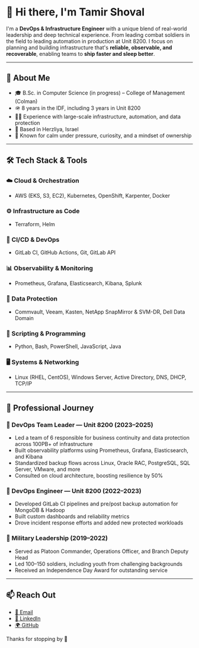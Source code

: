 # 👋 Hi there, I'm Tamir Shoval

I'm a **DevOps & Infrastructure Engineer** with a unique blend of real-world leadership and deep technical experience. 
From leading combat soldiers in the field to leading automation in production at Unit 8200.
I focus on planning and building infrastructure that's **reliable, observable, and recoverable**, enabling teams to **ship faster and sleep better**.

---

## 💼 About Me

- 🎓 B.Sc. in Computer Science (in progress) – College of Management (Colman)
- 🪖 8 years in the IDF, including 3 years in Unit 8200
- 👨‍💻 Experience with large-scale infrastructure, automation, and data protection
- 📍 Based in Herzliya, Israel
- 🧠 Known for calm under pressure, curiosity, and a mindset of ownership

---

## 🛠️ Tech Stack & Tools

### ☁️ Cloud & Orchestration
- AWS (EKS, S3, EC2), Kubernetes, OpenShift, Karpenter, Docker

### ⚙️ Infrastructure as Code
- Terraform, Helm

### 🔁 CI/CD & DevOps
- GitLab CI, GitHub Actions, Git, GitLab API

### 📊 Observability & Monitoring
- Prometheus, Grafana, Elasticsearch, Kibana, Splunk

### 💾 Data Protection
- Commvault, Veeam, Kasten, NetApp SnapMirror & SVM-DR, Dell Data Domain

### 🧪 Scripting & Programming
- Python, Bash, PowerShell, JavaScript, Java

### 🖥️ Systems & Networking
- Linux (RHEL, CentOS), Windows Server, Active Directory, DNS, DHCP, TCP/IP

---

## 🧭 Professional Journey

### 🔹 DevOps Team Leader — Unit 8200 (2023–2025)
- Led a team of 6 responsible for business continuity and data protection across 100PB+ of infrastructure
- Built observability platforms using Prometheus, Grafana, Elasticsearch, and Kibana
- Standardized backup flows across Linux, Oracle RAC, PostgreSQL, SQL Server, VMware, and more
- Consulted on cloud architecture, boosting resilience by 50%

### 🔹 DevOps Engineer — Unit 8200 (2022–2023)
- Developed GitLab CI pipelines and pre/post backup automation for MongoDB & Hadoop
- Built custom dashboards and reliability metrics
- Drove incident response efforts and added new protected workloads

### 🔹 Military Leadership (2019–2022)
- Served as Platoon Commander, Operations Officer, and Branch Deputy Head
- Led 100–150 soldiers, including youth from challenging backgrounds
- Received an Independence Day Award for outstanding service

---

## 📫 Reach Out

- [📧 Email](mailto:tamirshoval26@gmail.com)
- [💼 LinkedIn](https://www.linkedin.com/in/tamirshoval)
- [🌍 GitHub](https://github.com/Tamir26)

Thanks for stopping by 🙌
